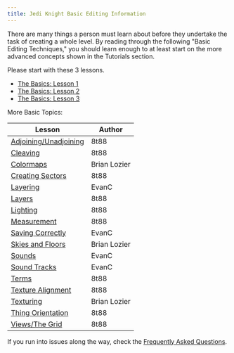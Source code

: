 ```yaml
---
title: Jedi Knight Basic Editing Information
---
```


There are many things a person must
learn about before they undertake the task of creating a whole level. By
reading through the following "Basic Editing Techniques," you should
learn enough to at least start on the more advanced concepts shown in
the Tutorials section.  
  
Please start with these 3 lessons.
  
 - [The Basics: Lesson 1](basic1.htm)
 - [The Basics: Lesson 2](basic2.htm)
 - [The Basics: Lesson 3](basic3.htm)

More Basic Topics:

<div class="cheat-table" markdown=1>

Lesson                              | Author
------------------------------------|-------
[Adjoining/Unadjoining](adjoin.htm) | 8t88
[Cleaving](cleaving.htm)            | 8t88
[Colormaps](colormaps.htm)          | Brian Lozier
[Creating Sectors](sectors.htm)     | 8t88
[Layering](layering.htm)            | EvanC
[Layers](layering2.htm)             | 8t88
[Lighting](lighting.htm)            | 8t88
[Measurement](measure.htm)          | 8t88
[Saving Correctly](saving.htm)      | EvanC
[Skies and Floors](skyfloor.htm)    | Brian Lozier
[Sounds](sounds.htm)                | EvanC
[Sound Tracks](track.htm)           | EvanC
[Terms](terms.htm)                  | 8t88
[Texture Alignment](texture2.htm)   | 8t88
[Texturing](texture.htm)            | Brian Lozier
[Thing Orientation](thing.htm)      | 8t88
[Views/The Grid](views.htm)         | 8t88

</div>

If you run into issues along the way, check the [Frequently Asked 
Questions](/faq/).

